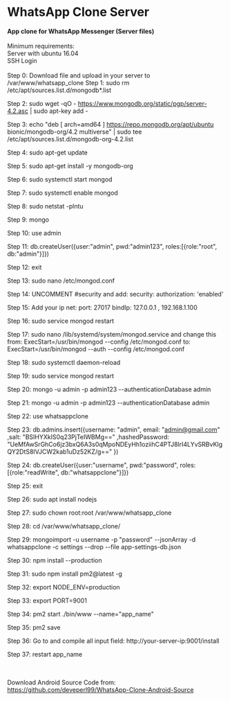 # WhatsApp Clone Server

<b>App clone for WhatsApp Messenger (Server files)</b>
<br><br>
Minimum requirements:
<br>
Server with ubuntu 16.04
<br>
SSH Login
<br><br>
Step 0:
Download file and upload in your server to /var/www/whatsapp_clone
Step 1:
sudo rm /etc/apt/sources.list.d/mongodb*.list

Step 2:
sudo wget -qO - https://www.mongodb.org/static/pgp/server-4.2.asc | sudo apt-key add -

Step 3:
echo "deb [ arch=amd64 ] https://repo.mongodb.org/apt/ubuntu bionic/mongodb-org/4.2 multiverse" | sudo tee /etc/apt/sources.list.d/mongodb-org-4.2.list

Step 4:
sudo apt-get update

Step 5:
sudo apt-get install -y mongodb-org

Step 6:
sudo systemctl start mongod

Step 7:
sudo systemctl enable mongod

Step 8:
sudo netstat -plntu

Step 9:
mongo

Step 10:
use admin

Step 11:
db.createUser({user:"admin", pwd:"admin123", roles:[{role:"root", db:"admin"}]})

Step 12:
exit

Step 13:
sudo nano /etc/mongod.conf

Step 14:
UNCOMMENT #security and add:
security:
  authorization: 'enabled'

Step 15:
Add your ip
net:
  port: 27017
  bindIp: 127.0.0.1 , 192.168.1.100

Step 16:
sudo service mongod restart

Step 17:
sudo nano /lib/systemd/system/mongod.service
and change this from:
ExecStart=/usr/bin/mongod --config /etc/mongod.conf
to:
ExecStart=/usr/bin/mongod --auth --config /etc/mongod.conf

Step 18:
sudo systemctl daemon-reload

Step 19:
sudo service mongod restart

Step 20:
mongo -u admin -p admin123 --authenticationDatabase admin

Step 21:
mongo -u admin -p admin123 --authenticationDatabase admin

Step 22:
use whatsappclone

Step 23:
db.admins.insert({username: "admin", email: "admin@gmail.com" ,salt: "BSIHYXkIS0q23PjTeIWBMg==" ,hashedPassword: "UeMfAwSrGhCo6jz3bxQ6A3s0qMpoNDEyHh1oziihC4PTJ8lrI4LYvSRBvKIgQY2DtS8IVJCW2kab1uDz52KZ/g==" })

Step 24:
db.createUser({user:"username", pwd:"password", roles:[{role:"readWrite", db:"whatsappclone"}]})

Step 25:
exit

Step 26:
sudo apt install nodejs

Step 27:
sudo chown root:root  /var/www/whatsapp_clone

Step 28:
cd /var/www/whatsapp_clone/

Step 29:
mongoimport -u username -p "password" --jsonArray -d whatsappclone -c settings --drop --file  app-settings-db.json

Step 30:
npm install --production

Step 31:
sudo npm install pm2@latest -g

Step 32:
export NODE_ENV=production

Step 33:
export PORT=9001

Step 34:
pm2 start ./bin/www --name="app_name"

Step 35:
pm2 save

Step 36:
Go to and compile all input field:
http://your-server-ip:9001/install
 
Step 37:
restart app_name
 
<br/><br/>
Download Android Source Code from:
https://github.com/deveperl99/WhatsApp-Clone-Android-Source
